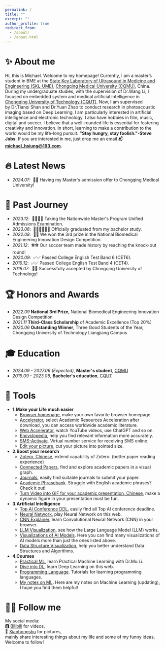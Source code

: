 ```yaml
---
permalink: /
title: ""
excerpt: ""
author_profile: true
redirect_from:
  - /about/
  - /about.html
---
```



<span class='anchor' id='about-me'></span>

# ✨ About me
Hi, this is Michael. Welcome to my homepage! Currently, I am a master’s student in BME at the [State Key Laboratory of Ultrasound in Medicine and Engineering (SKL-UME)](https://skl-ume.cqmu.edu.cn/), [Chongqing Medical University (CQMU)](https://www.cqmu.edu.cn/), China. During my undergraduate studies, with the supervision of Dr.Wang Li, I focused on embedded system and medical artificial intelligence in [Chongqing University of Technology (CQUT)](https://www.cqut.edu.cn/). Now, I am supervised by Dr.Tianqi Shan and Dr.Yuan Zhao to conduct research in photoacoustic imaging based on Deep Learning.
I am particularly interested in artificial intelligence and electronic technology. I also have hobbies in film, music, digital and soccer. I believe that a well-rounded life is essential for fostering creativity and innovation. In short, learning to make a contribution to the world would be my life-long pursuit. **"Stay hungry, stay foolish."-Steve Jobs**. If you are interested in me, just drop me an email 📬 **michael_hsiung@163.com**.

# 🔥 Latest News
- *2024.07*: &nbsp;🎉🎉 Having my Master's admission offer to Chongqing Medical University!

# 🍄 Past Journey
- *2023.12*: &nbsp;✍🏻✍🏻 Taking the Nationwide Master's Program Unified Admissions Examination.
- *2023.06*: &nbsp;👨🏻‍🎓👨🏻‍🎓 Officially graduated from my bachelor study.
- *2022.08*: &nbsp;🥳🥳 We won the 3rd prize in the National Biomedical Engineering Innovation Design Competition.
- *2021.12*: &nbsp;⚽⚽ Our soccer team made history by reaching the knock-out round!
- *2020.09*: &nbsp;✅✅ Passed College English Test Band 6 (CET6).
- *2019.12*: &nbsp;✅✅ Passed College English Test Band 4 (CET4).
- *2019.07*: &nbsp;🎉🎉 Successfully accepted by Chongqing University of Technology!

# 🏆 Honors and Awards
- *2022.09* **National 3rd Prize**, National Biomedical Engineering Innovation Design Competition
- *2021.11* **Third-Class Scholarship** of Academic Excellence (Top 20%)
- *2020.06* **Outstanding Winner**, Three Good Students of the Year, Chongqing University of Technology Liangjiang Campus

# 🎓 Education
- *2024.09 - 2027.06 (Expected)*, **Master's student**, [CQMU](https://www.cqmu.edu.cn/)
- *2019.09 - 2023.06*, **Bachelor's education**, [CQUT](https://www.cqut.edu.cn/)

# 🎨 Tools
- **1.Make your Life much easier**
  - [Browser homepage](https://www.wetab.link/), make your own favorite browser homepage.
  - [Accelerator](https://uu.163.com/), select Academic Resources Acceleration after download, you can access worldwide academic literature.
  - [Web Accelerator](https://ilink-a.com/), watch YouTube videos, use ChatGPT and so on.
  - [Encyclopedia](https://zh.wikipedia.org/), help you find relevant information more accurately.
  - [SMS-Activate](https://sms-activate.io/cn). Virtual number service for receiving SMS online.
  - [Edit your picture](https://www.iloveimg.com/zh-cn/crop-image/crop-png), cut your picture into pointed size.
- **2.Boost your research**
  - [Zotero, Chinese](https://zotero-chinese.com/), extend capability of Zotero. (better paper reading experience)
  - [Connected Papers](https://www.connectedpapers.com/), find and explore academic papers in a visual graph.
  - [Journals](https://www.scimagojr.com/journalrank.php), easily find suitable journals to submit your paper.
  - [Academic Phrasebank](https://www.phrasebank.manchester.ac.uk/). Struggle with English academic phrases? Check it out!
  - [Turn Video into GIF for your academic presentation, Chinese](https://www.tutieshi.com/video/), make a dynamic figure in your presentation must be fun.
- **3.Artificial Intelligence**
  - [Top AI Conference DDL](https://aideadlin.es/?sub=ML,NLP,KR,HCI), easily find all Top AI conference deadline.
  - [Neural Network](https://playground.tensorflow.org/#activation=tanh&batchSize=10&dataset=circle&regDataset=reg-plane&learningRate=0.03&regularizationRate=0&noise=0&networkShape=4,2&seed=0.40089&showTestData=false&discretize=false&percTrainData=50&x=true&y=true&xTimesY=false&xSquared=false&ySquared=false&cosX=false&sinX=false&cosY=false&sinY=false&collectStats=false&problem=classification&initZero=false&hideText=false), play Neural Network on this web.
  - [CNN Explainer](https://poloclub.github.io/cnn-explainer/), learn Convolutional Neural Network (CNN) in your browser.
  - [LLM Visualization](https://bbycroft.net/llm), see how the Large Language Model (LLM) works.
  - [Visualizations of AI Models](https://poloclub.github.io/). Here you can find many visualizations of AI models more than just the ones listed above.
  - [Data Structure Visualization](https://www.cs.usfca.edu/~galles/visualization/Algorithms.html), help you better understand Data Structures and Algorithms.
- **4.Courses**
  - [Practical ML](https://www.bilibili.com/video/BV13U4y1N7Uo/?spm_id_from=333.999.0.0&vd_source=200b9b34f0c9827fae4c6d657fb3462c), learn Practical Machine Learning with Dr.Mu Li.
  - [Dive into DL](https://zh-v2.d2l.ai/), learn Deep Learning on this web.
  - [Programming Language](https://www.tutorialspoint.com/index.htm). Tutorials for learning programming languages.
  - [My notes on ML](https://rare-radius-69f.notion.site/fc1c0f3c43e8415da0338a0d755cff06?pvs=4). Here are my notes on Machine Learning (updating), I hope you find them helpful!

# 👋🏻 Follow me
My social media:<br>
🅱️ [Bilibili](https://space.bilibili.com/497295199?spm_id_from=333.1007.0.0) for videos,<br>
🍠 [Xiaohongshu](https://www.xiaohongshu.com/user/profile/5f056d25000000000100727b?xhsshare=CopyLink&appuid=5f056d25000000000100727b&apptime=1722927832&share_id=2e86b12b99e14d298bc30fa5b4bc2690) for pictures,<br>
mainly share interesting things about my life and some of my funny ideas.<br>
Welcome to follow!<br>
<br>
<br>
<br>

